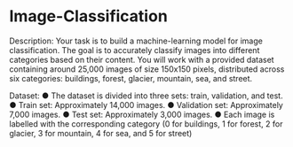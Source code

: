 # Image-Classification


Description:
Your task is to build a machine-learning model for image classification. The goal is to accurately classify
images into different categories based on their content. You will work with a provided dataset containing
around 25,000 images of size 150x150 pixels, distributed across six categories: buildings, forest, glacier,
mountain, sea, and street.


Dataset:
● The dataset is divided into three sets: train, validation, and test.
● Train set: Approximately 14,000 images.
● Validation set: Approximately 7,000 images.
● Test set: Approximately 3,000 images.
● Each image is labelled with the corresponding category (0 for buildings, 1 for forest, 2 for glacier, 3 for
mountain, 4 for sea, and 5 for street)
